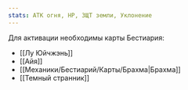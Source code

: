 ```yaml
---
stats: АТК огня, HP, ЗЩТ земли, Уклонение
---
```

Для активации необходимы карты Бестиария:
- [[Лу Юйчжэнь]]
- [[Айя]]
- [[Механики/Бестиарий/Карты/Брахма|Брахма]]
- [[Темный странник]]